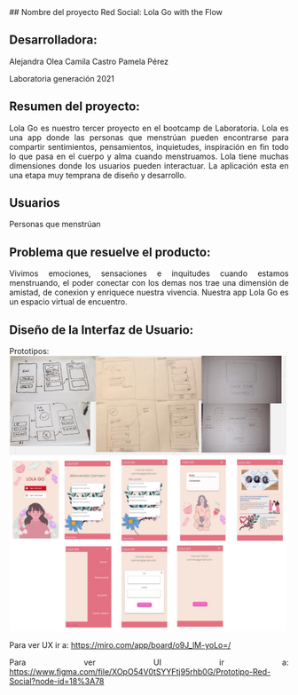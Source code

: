 <div style="text-align: justify">  
## Nombre del proyecto
Red Social: Lola Go with the Flow

## Desarrolladora:
Alejandra Olea
Camila Castro
Pamela Pérez


Laboratoria generación 2021

## Resumen del proyecto:

Lola Go es nuestro tercer proyecto en el bootcamp de Laboratoria. Lola es una app donde las personas que menstrúan pueden encontrarse para compartir sentimientos, pensamientos, inquietudes, inspiración en fin todo lo que pasa en el cuerpo y alma cuando menstruamos. 
Lola tiene muchas dimensiones donde los usuarios pueden interactuar.  La aplicación esta en una etapa muy temprana de diseño y desarrollo.

## Usuarios 

Personas que menstrúan

## Problema que resuelve el producto:

Vivimos emociones, sensaciones e inquitudes cuando estamos menstruando, el poder conectar con los demas nos trae una dimensión de amistad, de conexion y enriquece nuestra vivencia.   Nuestra app Lola Go es un espacio virtual de encuentro. 

## Diseño de la Interfaz de Usuario:

Prototipos:
<img src="src/images/low-fi.jpeg" alt="paper-image" width="500"/>
<img src="src/images/hi-fi2.jpeg" alt="paper-image" width="500"/>

Para ver UX ir a:
https://miro.com/app/board/o9J_lM-yoLo=/

Para ver UI ir a: 
https://www.figma.com/file/XOpO54V0tSYYFtj95rhb0G/Prototipo-Red-Social?node-id=18%3A78

</div>















